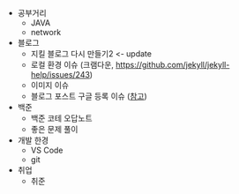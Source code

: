- 공부거리
    - JAVA
    - network
- 블로그
    - 지킬 블로그 다시 만들기2 <- update
    - 로컬 환경 이슈 (크램다운, https://github.com/jekyll/jekyll-help/issues/243)
    - 이미지 이슈
    - 블로그 포스트 구글 등록 이슈 ([참고](https://www.betterweb.or.kr/blog/%EC%84%9C%EC%B9%98-%EC%BD%98%EC%86%94-%EC%9D%B4%EC%95%BC%EA%B8%B0-6-%EA%B2%80%EC%83%89%EC%97%90-%EB%82%98%EC%98%A4%EC%A7%80-%EC%95%8A%EC%95%84%EC%9A%94/))
- 백준
    - 백준 코테 오답노트
    - 좋은 문제 풀이
- 개발 한경
    - VS Code
    - git
- 취업
    - 취준
